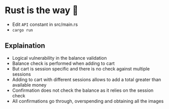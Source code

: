 # Rust is the way 🦀

+ Edit `API` constant in src/main.rs
+ `cargo run`

## Explaination

- Logical vulnerability in the balance validation
- Balance check is performed when adding to cart
- But cart is session specific and there is no check against multiple sessions
- Adding to cart with different sessions allows to add a total greater than available money
- Confirmation does not check the balance as it relies on the session check
- All confirmations go through, overspending and obtaining all the images
